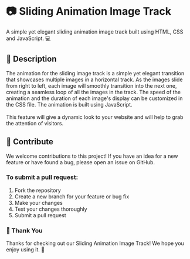 # 📷 Sliding Animation Image Track
A simple yet elegant sliding animation image track built using HTML, CSS and JavaScript. 💻

## 🎨 Description
The animation for the sliding image track is a simple yet elegant transition that showcases multiple images in a horizontal track. As the images slide from right to left, each image will smoothly transition into the next one, creating a seamless loop of all the images in the track. The speed of the animation and the duration of each image's display can be customized in the CSS file. The animation is built using JavaScript. 
<br/><br/>
This feature will give a dynamic look to your website and will help to grab the attention of visitors.

## 🤝 Contribute
We welcome contributions to this project! If you have an idea for a new feature or have found a bug, please open an issue on GitHub.

### To submit a pull request:

1. Fork the repository
2. Create a new branch for your feature or bug fix
3. Make your changes
4. Test your changes thoroughly
5. Submit a pull request

### 🎉 Thank You
Thanks for checking out our Sliding Animation Image Track! We hope you enjoy using it. 🚀

